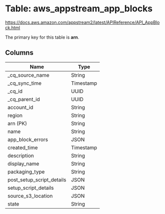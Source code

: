# Table: aws_appstream_app_blocks

https://docs.aws.amazon.com/appstream2/latest/APIReference/API_AppBlock.html

The primary key for this table is **arn**.



## Columns
| Name          | Type          |
| ------------- | ------------- |
|_cq_source_name|String|
|_cq_sync_time|Timestamp|
|_cq_id|UUID|
|_cq_parent_id|UUID|
|account_id|String|
|region|String|
|arn (PK)|String|
|name|String|
|app_block_errors|JSON|
|created_time|Timestamp|
|description|String|
|display_name|String|
|packaging_type|String|
|post_setup_script_details|JSON|
|setup_script_details|JSON|
|source_s3_location|JSON|
|state|String|
